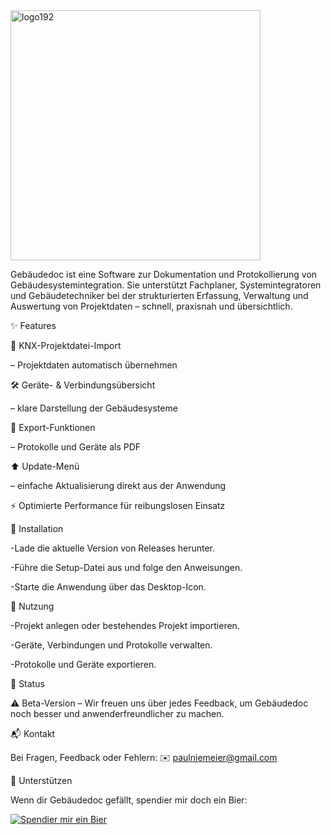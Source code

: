 <img width="400" height="400" alt="logo192" src="https://github.com/user-attachments/assets/1d8ee21e-f5b8-4a7e-847e-4cf6601bae7e" />


Gebäudedoc ist eine Software zur Dokumentation und Protokollierung von Gebäudesystemintegration.
Sie unterstützt Fachplaner, Systemintegratoren und Gebäudetechniker bei der strukturierten Erfassung, Verwaltung und Auswertung von Projektdaten – schnell, praxisnah und übersichtlich.

✨ Features

🔌 KNX-Projektdatei-Import 

– Projektdaten automatisch übernehmen

🛠 Geräte- & Verbindungsübersicht 

– klare Darstellung der Gebäudesysteme

📑 Export-Funktionen 

– Protokolle und Geräte als PDF

⬆️ Update-Menü 

– einfache Aktualisierung direkt aus der Anwendung

⚡ Optimierte Performance für reibungslosen Einsatz

🚀 Installation

-Lade die aktuelle Version von Releases
 herunter.

-Führe die Setup-Datei aus und folge den Anweisungen.

-Starte die Anwendung über das Desktop-Icon.

📖 Nutzung

-Projekt anlegen oder bestehendes Projekt importieren.

-Geräte, Verbindungen und Protokolle verwalten.

-Protokolle und Geräte exportieren.

🧪 Status

⚠️ Beta-Version – Wir freuen uns über jedes Feedback, um Gebäudedoc noch besser und anwenderfreundlicher zu machen.

📬 Kontakt

Bei Fragen, Feedback oder Fehlern:
✉️ paulniemeier@gmail.com

🍺 Unterstützen

Wenn dir Gebäudedoc gefällt, spendier mir doch ein Bier:  

[![Spendier mir ein Bier](https://img.shields.io/badge/🍺-Spendier%20mir%20ein%20Bier-ffdd00?style=for-the-badge)](https://www.paypal.me/PaulNiemeier)
